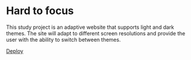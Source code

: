 # Hard to focus

This study project is an adaptive website that supports light and dark themes. The site will adapt to different screen resolutions and provide the user with the ability to switch between themes.

[Deploy](https://akseee.github.io/responsive-web-page/)
